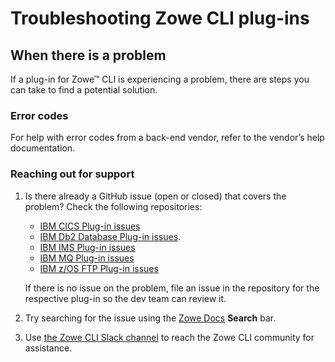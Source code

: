 # Troubleshooting Zowe CLI plug-ins

## When there is a problem

If a plug-in for Zowe&trade; CLI is experiencing a problem, there are steps you can take to find a potential solution.

### Error codes

For help with error codes from a back-end vendor, refer to the vendor’s help documentation.

### Reaching out for support

1. Is there already a GitHub issue (open or closed) that covers the problem? Check the following repositories:

    - [IBM CICS Plug-in issues](https://github.com/zowe/cics-for-zowe-client/issues)
    - [IBM Db2 Database Plug-in issues](https://github.com/zowe/zowe-cli-db2-plugin/issues).
    - [IBM IMS Plug-in issues](https://github.com/zowe/zowe-cli-ims-plugin/issues)
    - [IBM MQ Plug-in issues](https://github.com/zowe/zowe-cli-mq-plugin/issues)
    - [IBM z/OS FTP Plug-in issues](https://github.com/zowe/zowe-cli-ftp-plugin/issues)

    If there is no issue on the problem, file an issue in the repository for the respective plug-in so the dev team can review it.

2. Try searching for the issue using the [Zowe Docs](https://docs.zowe.org/) **Search** bar.

3. Use [the Zowe CLI Slack channel](https://openmainframeproject.slack.com/archives/CC8AALGN6) to reach the Zowe CLI community for assistance.
